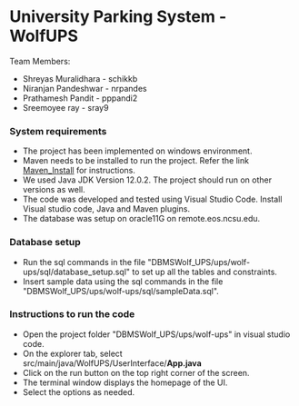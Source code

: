 # University Parking System - WolfUPS
Team Members:
* Shreyas Muralidhara - schikkb
* Niranjan Pandeshwar - nrpandes
* Prathamesh Pandit - pppandi2
* Sreemoyee ray - sray9

### System requirements
* The project has been implemented on windows environment.
* Maven needs to be installed to run the project. Refer the link [Maven_Install](https://chocolatey.org/packages/maven) for instructions.
* We used Java JDK Version 12.0.2. The project should run on other versions as well.
* The code was developed and tested using Visual Studio Code. Install Visual studio code, Java and Maven plugins.
* The database was setup on oracle11G on remote.eos.ncsu.edu.

### Database setup
* Run the sql commands in the file "DBMSWolf_UPS/ups/wolf-ups/sql/database_setup.sql" to set up all the tables and constraints.
* Insert sample data using the sql commands in the file "DBMSWolf_UPS/ups/wolf-ups/sql/sampleData.sql".

### Instructions to run the code
* Open the project folder "DBMSWolf_UPS/ups/wolf-ups" in visual studio code.
* On the explorer tab, select src/main/java/WolfUPS/UserInterface/**App.java**
* Click on the run button on the top right corner of the screen.
* The terminal window displays the homepage of the UI.
* Select the options as needed.
